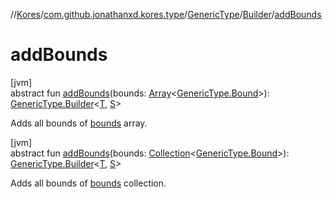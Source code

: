 //[Kores](../../../../index.md)/[com.github.jonathanxd.kores.type](../../index.md)/[GenericType](../index.md)/[Builder](index.md)/[addBounds](add-bounds.md)

# addBounds

[jvm]\
abstract fun [addBounds](add-bounds.md)(bounds: [Array](https://kotlinlang.org/api/latest/jvm/stdlib/kotlin/-array/index.html)<[GenericType.Bound](../-bound/index.md)>): [GenericType.Builder](index.md)<[T](index.md), [S](index.md)>

Adds all bounds of [bounds](add-bounds.md) array.

[jvm]\
abstract fun [addBounds](add-bounds.md)(bounds: [Collection](https://kotlinlang.org/api/latest/jvm/stdlib/kotlin.collections/-collection/index.html)<[GenericType.Bound](../-bound/index.md)>): [GenericType.Builder](index.md)<[T](index.md), [S](index.md)>

Adds all bounds of [bounds](add-bounds.md) collection.
